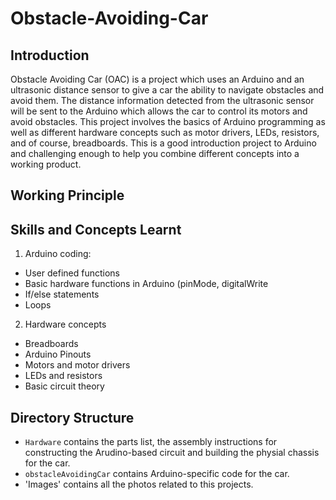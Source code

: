 # Obstacle-Avoiding-Car



## Introduction

Obstacle Avoiding Car (OAC) is a project which uses an Arduino and an ultrasonic distance sensor to give a car the ability to navigate obstacles and avoid them. The distance information detected from the ultrasonic sensor will be sent to the Arduino which allows the car to control its motors and avoid obstacles. This project involves the basics of Arduino programming as well as different hardware concepts such as motor drivers, LEDs, resistors, and of course, breadboards. This is a good introduction project to Arduino and challenging enough to help you combine different concepts into a working product.


## Working Principle





## Skills and Concepts Learnt

1. Arduino coding: 
- User defined functions
- Basic hardware functions in Arduino (pinMode, digitalWrite
- If/else statements
- Loops

2. Hardware concepts
- Breadboards
- Arduino Pinouts
- Motors and motor drivers
- LEDs and resistors
- Basic circuit theory

## Directory Structure

- `Hardware` contains the parts list, the assembly instructions for constructing the Arudino-based circuit and building the physial chassis for the car.
- `obstacleAvoidingCar` contains Arduino-specific code for the car.
- 'Images' contains all the photos related to this projects.